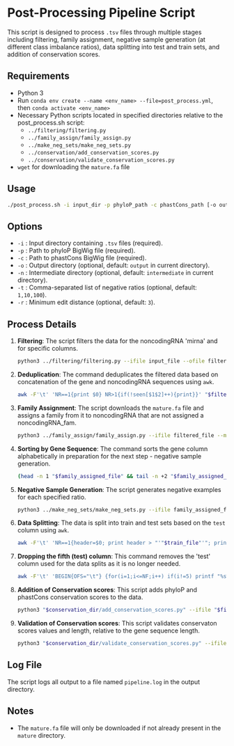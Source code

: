 
# Post-Processing Pipeline Script

This script is designed to process `.tsv` files through multiple stages including filtering, family assignment, negative sample generation (at different class imbalance ratios), data splitting into test and train sets, and addition of conservation scores. 

## Requirements
- Python 3
- Run `conda env create --name <env_name> --file=post_process.yml`, then `conda activate <env_name>`
- Necessary Python scripts located in specified directories relative to the post_process.sh script:
  - `../filtering/filtering.py`
  - `../family_assign/family_assign.py`
  - `../make_neg_sets/make_neg_sets.py`
  - `../conservation/add_conservation_scores.py`
  - `../conservation/validate_conservation_scores.py`
- `wget` for downloading the `mature.fa` file

## Usage
```bash
./post_process.sh -i input_dir -p phyloP_path -c phastCons_path [-o output_dir] [-n intermediate_dir] [-t neg_ratios] [-r min_edit_distance]
```

## Options
- `-i` : Input directory containing `.tsv` files (required).
- `-p` : Path to phyloP BigWig file (required). 
- `-c` : Path to phastCons BigWig file (required). 
- `-o` : Output directory (optional, default: `output` in current directory).
- `-n` : Intermediate directory (optional, default: `intermediate` in current directory).
- `-t` : Comma-separated list of negative ratios (optional, default: `1,10,100`).
- `-r` : Minimum edit distance (optional, default: `3`).

## Process Details
1. **Filtering**: The script filters the data for the noncodingRNA 'mirna' and for specific columns.
   ```bash
   python3 ../filtering/filtering.py --ifile input_file --ofile filtered_file
   ```
   
2. **Deduplication**: The command deduplicates the filtered data based on concatenation of the gene and noncodingRNA sequences using `awk`.
   ```bash
   awk -F'\t' 'NR==1{print $0} NR>1{if(!seen[$1$2]++){print}}' "$filtered_file" > "$deduplicated_file"
   ```

3. **Family Assignment**: The script downloads the `mature.fa` file and assigns a family from it to noncodingRNA that are not assigned a noncodingRNA_fam. 
   ```bash
   python3 ../family_assign/family_assign.py --ifile filtered_file --mature mature_file --ofile family_assigned_file
   ```

4. **Sorting by Gene Sequence**: The command sorts the gene column alphabetically in preparation for the next step - negative sample generation. 
   ```bash
   (head -n 1 "$family_assigned_file" && tail -n +2 "$family_assigned_file" | sort -k 1) > "${family_assigned_file_sorted}"
   ```

5. **Negative Sample Generation**: The script generates negative examples for each specified ratio.
   ```bash
   python3 ../make_neg_sets/make_neg_sets.py --ifile family_assigned_file --ofile neg_file --neg_ratio ratio --min_required_edit_distance min_required_edit_distance
   ```

6. **Data Splitting**: The data is split into train and test sets based on the `test` column using `awk`.
   ```bash
   awk -F'\t' 'NR==1{header=$0; print header > "'"$train_file"'"; print header > "'"$test_file"'"} NR>1{if($5=="False"){print > "'"$train_file"'"} else {print > "'"$test_file"'"}}' "$neg_file"
   ```

7. **Dropping the fifth (test) column**: This command removes the 'test' column used for the data splits as it is no longer needed. 
   ```bash
   awk -F'\t' 'BEGIN{OFS="\t"} {for(i=1;i<=NF;i++) if(i!=5) printf "%s%s", $i, (i==NF?"\n":OFS)}' "$file" > "${file}_tmp" && mv "${file}_tmp" "$file"
   ```

8. **Addition of Conservation scores**: This script adds phyloP and phastCons conservation scores to the data. 
   ```bash
   python3 "$conservation_dir/add_conservation_scores.py" --ifile "$file" --phyloP "$phyloP_path" --phastCons "$phastCons_path" --ofile "$conservation_file"
   ```

9. **Validation of Conservation scores**: This script validates conservaton scores values and length, relative to the gene sequence length. 
   ```bash
   python3 "$conservation_dir/validate_conservation_scores.py" --ifile "$conservation_file" --ofile "$cleaned_conservation_file"
   ```

## Log File
The script logs all output to a file named `pipeline.log` in the output directory.

## Notes
- The `mature.fa` file will only be downloaded if not already present in the `mature` directory.
